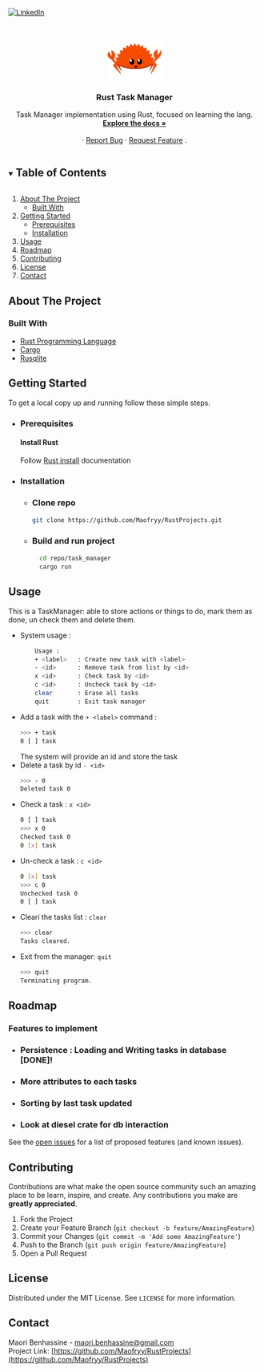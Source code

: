 <!-- PROJECT SHIELDS -->
<!--
*** I'm using markdown "reference style" links for readability.
*** Reference links are enclosed in brackets [ ] instead of parentheses ( ).
*** See the bottom of this document for the declaration of the reference variables
*** for contributors-url, forks-url, etc. This is an optional, concise syntax you may use.
*** https://www.markdownguide.org/basic-syntax/#reference-style-links
[![Contributors][contributors-shield]][contributors-url]
[![Forks][forks-shield]][forks-url]
[![Stargazers][stars-shield]][stars-url]
[![Issues][issues-shield]][issues-url]
[![MIT License][license-shield]][license-url]
-->
[![LinkedIn][linkedin-shield]][linkedin-url]



<!-- PROJECT LOGO -->
<br />
<p align="center">
  <a href="https://github.com/Maofryy/RustProjects/tree/main/task_manager">
    <img src="images/rustacean-flat-happy.png" alt="Logo" width="110" height="80">
  </a>

  <h3 align="center">Rust Task Manager</h3>

  <p align="center">
    Task Manager implementation using Rust, focused on learning the lang.
    <br />
    <a href="https://github.com/Maofryy/RustProjects/tree/main/task_manager"><strong>Explore the docs »</strong></a>
    <br />
    <br />
    ·
    <a href="https://github.com/maofryy/RustProjects/issues">Report Bug</a>
    ·
    <a href="https://github.com/maofryy/RustProjects/issues">Request Feature</a>
    .
  </p>
</p>



<!-- TABLE OF CONTENTS -->
<details open="open">
  <summary><h2 style="display: inline-block">Table of Contents</h2></summary>
  <ol>
    <li>
      <a href="#about-the-project">About The Project</a>
      <ul>
        <li><a href="#built-with">Built With</a></li>
      </ul>
    </li>
    <li>
      <a href="#getting-started">Getting Started</a>
      <ul>
        <li><a href="#prerequisites">Prerequisites</a></li>
        <li><a href="#installation">Installation</a></li>
      </ul>
    </li>
    <li><a href="#usage">Usage</a></li>
    <li><a href="#roadmap">Roadmap</a></li>
    <li><a href="#contributing">Contributing</a></li>
    <li><a href="#license">License</a></li>
    <li><a href="#contact">Contact</a></li>
  </ol>
</details>



<!-- ABOUT THE PROJECT -->
## About The Project

<!-- 
Here's a blank template to get started:
**To avoid retyping too much info. Do a search and replace with your text editor for the following:**
`maofryy`, `todos-group-1/tree/branche_maori`, `twitter_handle`, `maori.benhassine@gmail.com`, `Rust TaskManager`, `Task Manager implementation using Rust, focused on learning the lang.`
-->

### Built With

* [Rust Programming Language](https://www.rust-lang.org/)
* [Cargo](https://doc.rust-lang.org/cargo/guide/)
* [Rusqlite](https://github.com/rusqlite/rusqlite)


<!-- GETTING STARTED -->
## Getting Started

To get a local copy up and running follow these simple steps.
- ### Prerequisites
   #### Install Rust
  Follow [Rust install](https://www.rust-lang.org/tools/install) documentation
- ### Installation
  - ### Clone repo
    ```sh
    git clone https://github.com/Maofryy/RustProjects.git
    ```

  - ### Build and run project
    ```sh
      cd repo/task_manager
      cargo run
    ```

<!-- USAGE EXAMPLES -->
## Usage

This is a TaskManager: able to store actions or things to do, mark them as done, un check them and delete them.
- System usage : 
    ```sh
        Usage :
        + <label>   : Create new task with <label>
        - <id>      : Remove task from list by <id>
        x <id>      : Check task by <id>
        c <id>      : Uncheck task by <id>
        clear       : Erase all tasks
        quit        : Exit task manager
    ``` 
- Add a task with the ```+ <label>``` command :
    ```sh
    >>> + task
    0 [ ] task
    ```
    The system will provide an id and store the task
- Delete a task by id ```- <id> ```
    ```sh
    >>> - 0
    Deleted task 0
    ```
- Check a task : ```x <id>```
    ```bash
    0 [ ] task
    >>> x 0
    Checked task 0
    0 [x] task
    ```
- Un-check a task : ```c <id>```
    ```sh
    0 [x] task
    >>> c 0
    Unchecked task 0
    0 [ ] task
    ```
- Cleari the tasks list : ```clear```
    ```sh
    >>> clear
    Tasks cleared.
    ```
- Exit from the manager: ```quit```
    ```sh
    >>> quit
    Terminating program.
    ```
<!-- _For more examples, please refer to the [Documentation](https://example.com)_



<!-- ROADMAP -->
## Roadmap
### Features to implement
  - ### Persistence : Loading and Writing tasks in database [DONE]!
  - ### More attributes to each tasks
  - ### Sorting by last task updated
  - ### Look at diesel crate for db interaction

See the [open issues](https://github.com/maofryy/RustProject/issues) for a list of proposed features (and known issues).



<!-- CONTRIBUTING -->
## Contributing

Contributions are what make the open source community such an amazing place to be learn, inspire, and create. Any contributions you make are **greatly appreciated**.

1. Fork the Project
2. Create your Feature Branch (`git checkout -b feature/AmazingFeature`)
3. Commit your Changes (`git commit -m 'Add some AmazingFeature'`)
4. Push to the Branch (`git push origin feature/AmazingFeature`)
5. Open a Pull Request

<!-- LICENSE -->
## License

Distributed under the MIT License. See `LICENSE` for more information.



<!-- CONTACT -->
## Contact

Maori Benhassine - maori.benhassine@gmail.com \
Project Link: [https://github.com/Maofryy/RustProjects](https://github.com/Maofryy/RustProjects)


<!--
 ACKNOWLEDGEMENTS 
## Acknowledgements

* []()
* []()
* []()





<!-- MARKDOWN LINKS & IMAGES -->
<!-- https://www.markdownguide.org/basic-syntax/#reference-style-links -->
[contributors-shield]: https://img.shields.io/github/contributors/maofryy/repo.svg?style=for-the-badge
[contributors-url]: https://github.com/maofryy/repo/graphs/contributors
[forks-shield]: https://img.shields.io/github/forks/maofryy/repo.svg?style=for-the-badge
[forks-url]: https://github.com/maofryy/repo/network/members
[stars-shield]: https://img.shields.io/github/stars/maofryy/repo.svg?style=for-the-badge
[stars-url]: https://github.com/maofryy/repo/stargazers
[issues-shield]: https://img.shields.io/github/issues/maofryy/repo.svg?style=for-the-badge
[issues-url]: https://github.com/maofryy/repo/issues
[license-shield]: https://img.shields.io/github/license/maofryy/repo.svg?style=for-the-badge
[license-url]: https://github.com/maofryy/repo/blob/master/LICENSE.txt
[linkedin-shield]: https://img.shields.io/badge/-LinkedIn-black.svg?style=for-the-badge&logo=linkedin&colorB=555
[linkedin-url]: https://www.linkedin.com/in/maori-benhassine/

